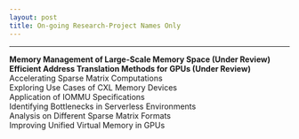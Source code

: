 ```yaml
---
layout: post
title: On-going Research-Project Names Only
---
```


-----
**Memory Management of Large-Scale Memory Space (Under Review)** <br>
**Efficient Address Translation Methods for GPUs (Under Review)** <br>
Accelerating Sparse Matrix Computations <br>
Exploring Use Cases of CXL Memory Devices <br>
Application of IOMMU Specifications <br>
Identifying Bottlenecks in Serverless Environments <br>
Analysis on Different Sparse Matrix Formats <br>
Improving Unified Virtual Memory in GPUs <br>
